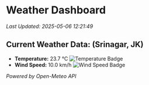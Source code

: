 
# Weather Dashboard

_Last Updated: 2025-05-06 12:21:49_

## Current Weather Data: (Srinagar, JK)
- **Temperature:** 23.7 °C ![Temperature Badge](https://img.shields.io/badge/Temperature-Medium%20Temp-green)
- **Wind Speed:** 10.0 km/h ![Wind Speed Badge](https://img.shields.io/badge/Wind%20Speed-Light%20Wind-blue)

*Powered by Open-Meteo API*
